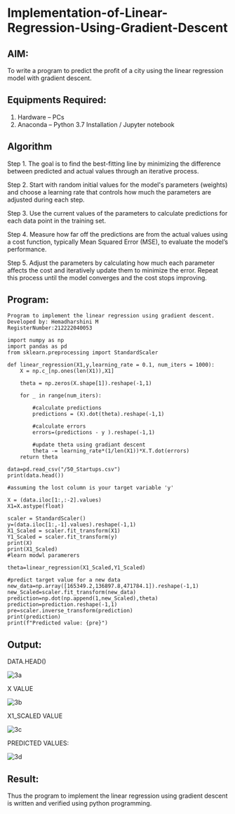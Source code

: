 # Implementation-of-Linear-Regression-Using-Gradient-Descent

## AIM:
To write a program to predict the profit of a city using the linear regression model with gradient descent.

## Equipments Required:
1. Hardware – PCs
2. Anaconda – Python 3.7 Installation / Jupyter notebook

## Algorithm
Step 1. The goal is to find the best-fitting line by minimizing the difference between predicted and actual values through an iterative process.

Step 2. Start with random initial values for the model's parameters (weights) and choose a learning rate that controls how much the parameters are adjusted during each step.

Step 3. Use the current values of the parameters to calculate predictions for each data point in the training set.

Step 4. Measure how far off the predictions are from the actual values using a cost function, typically Mean Squared Error (MSE), to evaluate the model’s performance.

Step 5. Adjust the parameters by calculating how much each parameter affects the cost and iteratively update them to minimize the error. Repeat this process until the model converges and the cost stops improving.

## Program:
```
Program to implement the linear regression using gradient descent.
Developed by: Hemadharshini M
RegisterNumber:212222040053
```

```
import numpy as np
import pandas as pd
from sklearn.preprocessing import StandardScaler

def linear_regression(X1,y,learning_rate = 0.1, num_iters = 1000):
    X = np.c_[np.ones(len(X1)),X1]
    
    theta = np.zeros(X.shape[1]).reshape(-1,1)
    
    for _ in range(num_iters):
        
        #calculate predictions
        predictions = (X).dot(theta).reshape(-1,1)
        
        #calculate errors
        errors=(predictions - y ).reshape(-1,1)
        
        #update theta using gradiant descent
        theta -= learning_rate*(1/len(X1))*X.T.dot(errors)
    return theta
                                        
data=pd.read_csv("/50_Startups.csv")
print(data.head())

#assuming the lost column is your target variable 'y' 

X = (data.iloc[1:,:-2].values)
X1=X.astype(float)

scaler = StandardScaler()
y=(data.iloc[1:,-1].values).reshape(-1,1)
X1_Scaled = scaler.fit_transform(X1)
Y1_Scaled = scaler.fit_transform(y)
print(X)
print(X1_Scaled)
#learn modwl paramerers

theta=linear_regression(X1_Scaled,Y1_Scaled)

#predict target value for a new data
new_data=np.array([165349.2,136897.8,471784.1]).reshape(-1,1)
new_Scaled=scaler.fit_transform(new_data)
prediction=np.dot(np.append(1,new_Scaled),theta)
prediction=prediction.reshape(-1,1)
pre=scaler.inverse_transform(prediction)
print(prediction)
print(f"Predicted value: {pre}")
```

## Output:
DATA.HEAD()

![3a](https://github.com/user-attachments/assets/f63b5b93-83d6-4208-8c50-3aeb49ef01bb)

X VALUE  

![3b](https://github.com/user-attachments/assets/98e18c04-ec7c-4ae5-8c78-f4e136d171ba)

X1_SCALED VALUE 

![3c](https://github.com/user-attachments/assets/248b31e6-f769-4836-9e7d-17faf135e5ba)

PREDICTED VALUES:

![3d](https://github.com/user-attachments/assets/7d658aa7-497a-4cbd-b3eb-58691840bb1b)


## Result:
Thus the program to implement the linear regression using gradient descent is written and verified using python programming.
